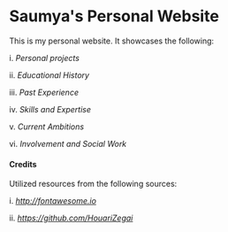 # Saumya's Personal Website

This is my personal website. It showcases the following:

i. *Personal projects*

ii. *Educational History*

iii. *Past Experience*

iv. *Skills and Expertise*

v. *Current Ambitions*

vi. *Involvement and Social Work*


#### Credits

Utilized resources from the following sources:

i. *http://fontawesome.io*

ii. *https://github.com/HouariZegai*
